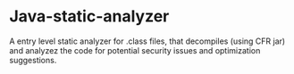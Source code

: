 # Java-static-analyzer
A entry level static analyzer for .class files, that decompiles (using CFR jar) and analyzez the code for potential security issues and optimization suggestions. 
